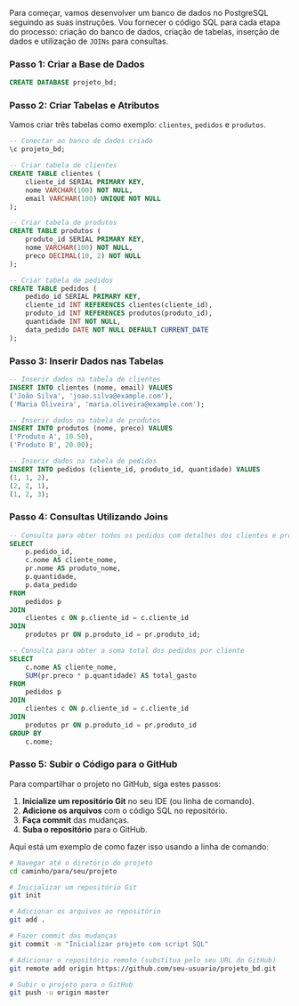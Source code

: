 Para começar, vamos desenvolver um banco de dados no PostgreSQL seguindo as suas instruções. Vou fornecer o código SQL para cada etapa do processo: criação do banco de dados, criação de tabelas, inserção de dados e utilização de `JOINs` para consultas.

### Passo 1: Criar a Base de Dados
```sql
CREATE DATABASE projeto_bd;
```

### Passo 2: Criar Tabelas e Atributos
Vamos criar três tabelas como exemplo: `clientes`, `pedidos` e `produtos`.

```sql
-- Conectar ao banco de dados criado
\c projeto_bd;

-- Criar tabela de clientes
CREATE TABLE clientes (
    cliente_id SERIAL PRIMARY KEY,
    nome VARCHAR(100) NOT NULL,
    email VARCHAR(100) UNIQUE NOT NULL
);

-- Criar tabela de produtos
CREATE TABLE produtos (
    produto_id SERIAL PRIMARY KEY,
    nome VARCHAR(100) NOT NULL,
    preco DECIMAL(10, 2) NOT NULL
);

-- Criar tabela de pedidos
CREATE TABLE pedidos (
    pedido_id SERIAL PRIMARY KEY,
    cliente_id INT REFERENCES clientes(cliente_id),
    produto_id INT REFERENCES produtos(produto_id),
    quantidade INT NOT NULL,
    data_pedido DATE NOT NULL DEFAULT CURRENT_DATE
);
```

### Passo 3: Inserir Dados nas Tabelas

```sql
-- Inserir dados na tabela de clientes
INSERT INTO clientes (nome, email) VALUES
('João Silva', 'joao.silva@example.com'),
('Maria Oliveira', 'maria.oliveira@example.com');

-- Inserir dados na tabela de produtos
INSERT INTO produtos (nome, preco) VALUES
('Produto A', 10.50),
('Produto B', 20.00);

-- Inserir dados na tabela de pedidos
INSERT INTO pedidos (cliente_id, produto_id, quantidade) VALUES
(1, 1, 2),
(2, 2, 1),
(1, 2, 3);
```

### Passo 4: Consultas Utilizando Joins

```sql
-- Consulta para obter todos os pedidos com detalhes dos clientes e produtos
SELECT 
    p.pedido_id,
    c.nome AS cliente_nome,
    pr.nome AS produto_nome,
    p.quantidade,
    p.data_pedido
FROM 
    pedidos p
JOIN 
    clientes c ON p.cliente_id = c.cliente_id
JOIN 
    produtos pr ON p.produto_id = pr.produto_id;

-- Consulta para obter a soma total dos pedidos por cliente
SELECT 
    c.nome AS cliente_nome,
    SUM(pr.preco * p.quantidade) AS total_gasto
FROM 
    pedidos p
JOIN 
    clientes c ON p.cliente_id = c.cliente_id
JOIN 
    produtos pr ON p.produto_id = pr.produto_id
GROUP BY 
    c.nome;
```

### Passo 5: Subir o Código para o GitHub
Para compartilhar o projeto no GitHub, siga estes passos:

1. **Inicialize um repositório Git** no seu IDE (ou linha de comando).
2. **Adicione os arquivos** com o código SQL no repositório.
3. **Faça commit** das mudanças.
4. **Suba o repositório** para o GitHub.

Aqui está um exemplo de como fazer isso usando a linha de comando:

```bash
# Navegar até o diretório do projeto
cd caminho/para/seu/projeto

# Inicializar um repositório Git
git init

# Adicionar os arquivos ao repositório
git add .

# Fazer commit das mudanças
git commit -m "Inicializar projeto com script SQL"

# Adicionar o repositório remoto (substitua pelo seu URL do GitHub)
git remote add origin https://github.com/seu-usuario/projeto_bd.git

# Subir o projeto para o GitHub
git push -u origin master
```